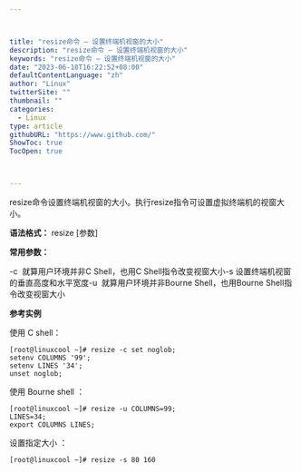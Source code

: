 ```yaml
---



title: "resize命令 – 设置终端机视窗的大小"
description: "resize命令 – 设置终端机视窗的大小"
keywords: "resize命令 – 设置终端机视窗的大小"
date: "2023-06-18T16:22:52+08:00"
defaultContentLanguage: "zh"
author: "Linux"
twitterSite: ""
thumbnail: ""
categories:
  - Linux
type: article
githubURL: "https://www.github.com/"
ShowToc: true
TocOpen: true



---
```


resize命令设置终端机视窗的大小。执行resize指令可设置虚拟终端机的视窗大小。

**语法格式：** resize [参数]

**常用参数：**

-c  就算用户环境并非C Shell，也用C Shell指令改变视窗大小-s 设置终端机视窗的垂直高度和水平宽度-u  就算用户环境并非Bourne Shell，也用Bourne Shell指令改变视窗大小

**参考实例**

使用 C shell：

```
[root@linuxcool ~]# resize -c set noglob;
setenv COLUMNS '99';
setenv LINES '34';
unset noglob;
```

使用 Bourne shell ：

```
[root@linuxcool ~]# resize -u COLUMNS=99;
LINES=34;
export COLUMNS LINES;
```

设置指定大小 ：

```
[root@linuxcool ~]# resize -s 80 160
```